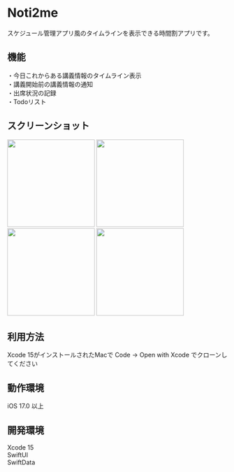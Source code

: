 # Noti2me
スケジュール管理アプリ風のタイムラインを表示できる時間割アプリです。

## 機能
・今日これからある講義情報のタイムライン表示  
・講義開始前の講義情報の通知  
・出席状況の記録  
・Todoリスト

## スクリーンショット
<img src="https://github.com/Taeji46/Timetable-with-SwiftData/assets/107469797/25c65b10-158b-4ff8-bcd7-009f17087e19" width="200px">
<img src="https://github.com/Taeji46/Timetable-with-SwiftData/assets/107469797/b4a5c28b-12ce-4e14-bfd8-c6d6ff6cd640" width="200px">
<img src="https://github.com/Taeji46/Timetable-with-SwiftData/assets/107469797/57ade305-a979-47a0-9873-63f9ad2c3152" width="200px">  
<img src="https://github.com/Taeji46/Timetable-with-SwiftData/assets/107469797/c798759c-ee90-4639-93b3-afa5c6fa585c" width="200px">  

## 利用方法
Xcode 15がインストールされたMacで Code -> Open with Xcode でクローンしてください

## 動作環境
iOS 17.0 以上

## 開発環境
Xcode 15    
SwiftUI  
SwiftData 
